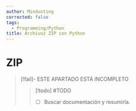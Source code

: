 ```yaml
---
author: Mindusting
corrected: false
tags:
  - Programming/Python
title: Archivoz ZIP con Python
---
```


# ZIP

> [!fail]- ESTE APARTADO ESTÁ INCOMPLETO
> > [!todo] #TODO
> > - [ ] Buscar documentación y resumirla.
